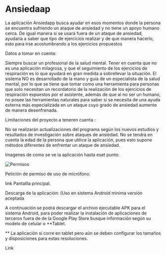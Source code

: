 # Ansiedaap


La aplicación Ansiedapp busca ayudar en esos momentos donde la persona se encuentra sufriendo un ataque de ansiedad y no tiene un apoyo humano cerca.
De igual manera si se usará fuera de un ataque de ansiedad, ayudaría a saber que tipo de ejercicios realizar y de que manera hacerlo, esto para irse acostumbrando a los ejercicios propuestos

Datos a tomar en cuenta:

Siempre buscar un profesional de la salud mental.
Tener en cuenta que no es una aplicación milagrosa, y que el seguimiento de los ejercicios de respiración es lo que ayudará en gran medida a sobrellevar la situación.
El sistema NO es desarrollado de la mano y guía de un especialista de la salud mental, por lo que se tiene que tomar como una herramienta para personas que solo necesitan un recordatorio de la realización de los ejercicios de respiración expuestos por el asistente, además de que al no ser un humano, no posee las herramientas naturales para saber si se necesita de una ayuda externa más especializada en un ataque cuyo grado de ansiedad aumente de manera desenfrenada.

Limitaciones del proyecto a teneren cuenta :

No se realizarán actualizaciones del programa según los nuevos estudios y resultados de investigación sobre ataques de ansiedad.
No se tendrá en cuenta la edad de la persona que utilice la aplicación, pues esto supone métodos diferentes de enfrentar un ataque de ansiedad.

Imagenes de como se ve la aplicación hasta eset punto:

![Permisos](https://user-images.githubusercontent.com/35411905/125014297-ab2c7d80-e02a-11eb-9aec-cc8bbc223665.jpeg)

Petición de permiso de uso de micrófono.

link
Pantallla principal.


Descarga de la aplicación: (Uso en sistema Android minima versión aceptada 

A continuación se podrá descargar el archivo ejecutable APK para el sistema Android, para poder realizar la instalación de aplicaciones de terceros fuera de de la Google Play Store busque información según su modelo de celular o **Tablet.

** La aplicación si corre en tablet pero aún se deben configurar los tamaños y disposiciones para estas resoluciones.

Link




